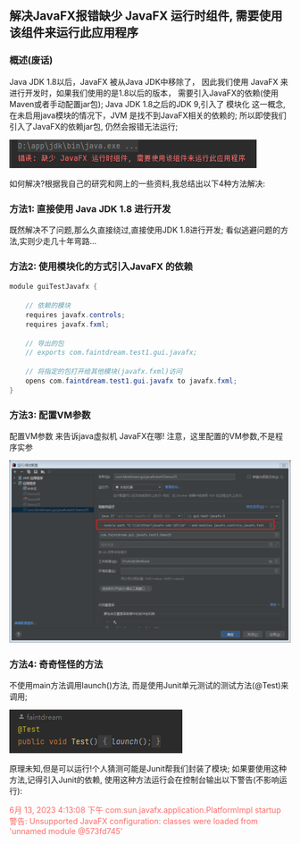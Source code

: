 ## 解决JavaFX报错缺少 JavaFX 运行时组件, 需要使用该组件来运行此应用程序

### 概述(废话)
Java JDK 1.8以后，JavaFX 被从Java JDK中移除了，
因此我们使用 JavaFX 来进行开发时，如果我们使用的是1.8以后的版本，
需要引入JavaFX的依赖(使用Maven或者手动配置jar包);
Java JDK 1.8之后的JDK 9,引入了 模块化 这一概念,
在未启用java模块的情况下，JVM 是找不到JavaFX相关的依赖的;
所以即使我们引入了JavaFX的依赖jar包,
仍然会报错无法运行;
<!-- 空行 -->
![错误: 缺少 JavaFX 运行时组件, 需要使用该组件来运行此应用程序](ExceptionImage1.png)
<!-- 空行 -->
如何解决?根据我自己的研究和网上的一些资料,我总结出以下4种方法解决:
<!-- 空行 -->
### 方法1: 直接使用 Java JDK 1.8 进行开发
既然解决不了问题,那么久直接绕过,直接使用JDK 1.8进行开发;
看似逃避问题的方法,实则少走几十年弯路...

### 方法2: 使用模块化的方式引入JavaFX 的依赖

```java filename=module-info.java
module guiTestJavafx {
    
    // 依赖的模块
    requires javafx.controls;
    requires javafx.fxml;

    // 导出的包
    // exports com.faintdream.test1.gui.javafx;

    // 将指定的包打开给其他模块(javafx.fxml)访问
    opens com.faintdream.test1.gui.javafx to javafx.fxml;
}
```

### 方法3: 配置VM参数
配置VM参数 来告诉java虚拟机 JavaFX在哪!
注意，这里配置的VM参数,不是程序实参
<!-- 空行 -->
![配置VM参数](03配置VM参数.png)
<!-- 空行 -->

### 方法4: 奇奇怪怪的方法
不使用main方法调用launch()方法,
而是使用Junit单元测试的测试方法(@Test)来调用;
<!-- 空行 -->
![测试方法调用launch()](04测试方法调用launch().png)
<!-- 空行 -->
原理未知,但是可以运行!个人猜测可能是Junit帮我们封装了模块;
如果要使用这种方法,记得引入Junit的依赖,
使用这种方法运行会在控制台输出以下警告(不影响运行):
<!-- 空行 -->
<span style="color:#fd6a67; ">
6月 13, 2023 4:13:08 下午 com.sun.javafx.application.PlatformImpl startup
警告: Unsupported JavaFX configuration: classes were loaded from 'unnamed module @573fd745'
</span>
<!-- 空行 -->